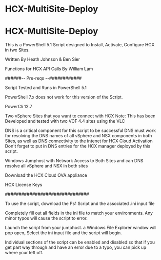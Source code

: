 # HCX-MultiSite-Deploy

# HCX-MultiSite-Deploy

This is a PowerShell 5.1 Script designed to Install, Activate, Configure HCX in two Sites.

Written By Heath Johnson & Ben Sier

Functions for HCX API Calls By William Lam


######-- Pre-reqs --############

Script Tested and Runs in PowerShell 5.1

PowerShell 7.x does not work for this version of the Script.

PowerCli 12.7

Two vSphere Sites that you want to connect with HCX
Note: This has been Developed and tested with two VCF 4.4 sites using the VLC

DNS is a critical component for this script to be successful
DNS must work for resolving the DNS names of all vSphere and NSX components in both Sites, as well as DNS connectivity to the intenet for HCX Cloud Activation
Don't forget to put in DNS entries for the HCX manager deployed by this script.

Windows Jumphost with Network Access to Both Sites and can DNS resolve all vSphere and NSX in both sites

Download the HCX Cloud OVA appliance

HCX License Keys


###############################

To use the script, download the Ps1 Script and the associated .ini input file

Completely fill out all fields in the ini file to match your environments. Any minor typos will cause the script to error.

Launch the script from your jumphost.
a Windows File Explorer window will pop open, Select the ini input file and the script will begin.

Individual sections of the script can be enabled and disabled so that if you get part way through and have an error due to a typo, you can pick up where your left off.

